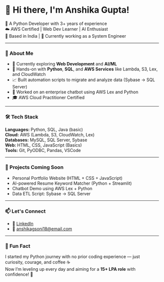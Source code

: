 # 👋 Hi there, I'm Anshika Gupta! 
  
 🎯 A Python Developer with 3+ years of experience  
☁️ AWS Certified | Web Dev Learner | AI Enthusiast  
📍 Based in India | 💼 Currently working as a System Engineer


---

### 🧠 About Me

- 🌱 Currently exploring **Web Development** and **AI/ML**
- 🧩 Hands-on with **Python**, **SQL**, and **AWS Services** like Lambda, S3, Lex, and CloudWatch
- 📈 Built automation scripts to migrate and analyze data (Sybase → SQL Server)
- 🤖 Worked on an enterprise chatbot using AWS Lex and Python
- 🎓 AWS Cloud Practitioner Certified

---

### 🛠️ Tech Stack

**Languages:** Python, SQL, Java (basic)  
**Cloud:** AWS (Lambda, S3, CloudWatch, Lex)  
**Databases:** MySQL, SQL Server, Sybase  
**Web:** HTML, CSS, JavaScript (Basics)  
**Tools:** Git, PyODBC, Pandas, VSCode

---

### 📂 Projects Coming Soon
- Personal Portfolio Website (HTML + CSS + JavaScript)
- AI-powered Resume Keyword Matcher (Python + Streamlit)
- Chatbot Demo using AWS Lex + Python
- Data ETL Script: Sybase → SQL Server

---

### 📫 Let's Connect

- 💼 [LinkedIn](https://www.linkedin.com/in/anshika-gupta-dev/)
- 📧 anshikagsoni18@email.com

---

### 🚀 Fun Fact

I started my Python journey with no prior coding experience — just curiosity, courage, and coffee ☕  
Now I’m leveling up every day and aiming for a **15+ LPA role** with confidence! 💪
